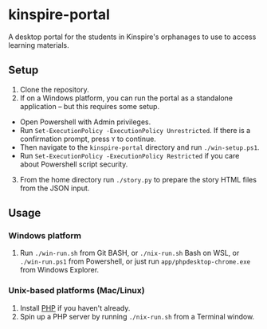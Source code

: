 # kinspire-portal
A desktop portal for the students in Kinspire's orphanages to use to access learning materials.

## Setup
1. Clone the repository.
2. If on a Windows platform, you can run the portal as a standalone application &ndash; but this requires some setup.
  - Open Powershell with Admin privileges.
  - Run `Set-ExecutionPolicy -ExecutionPolicy Unrestricted`. If there is a confirmation prompt, press `Y` to continue.
  - Then navigate to the `kinspire-portal` directory and run `./win-setup.ps1`.
  - Run `Set-ExecutionPolicy -ExecutionPolicy Restricted` if you care about Powershell script security.
3. From the home directory run `./story.py` to prepare the story HTML files from the JSON input.

## Usage
### Windows platform
1. Run `./win-run.sh` from Git BASH, or `./nix-run.sh` Bash on WSL, or `./win-run.ps1` from Powershell, or just run `app/phpdesktop-chrome.exe` from Windows Explorer.

### Unix-based platforms (Mac/Linux)
1. Install [PHP](http://php.net) if you haven't already.
2. Spin up a PHP server by running `./nix-run.sh` from a Terminal window.
